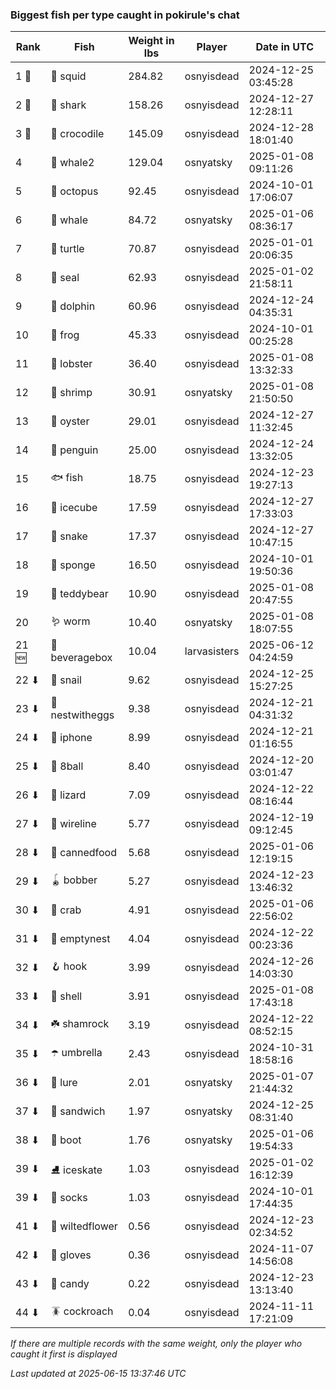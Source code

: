 ### Biggest fish per type caught in pokirule's chat
| Rank | Fish | Weight in lbs | Player | Date in UTC |
|------|--------|-----------|---------|------|
| 1 🥇  | 🦑 squid | 284.82 | osnyisdead | 2024-12-25 03:45:28 |
| 2 🥈  | 🦈 shark | 158.26 | osnyisdead | 2024-12-27 12:28:11 |
| 3 🥉  | 🐊 crocodile | 145.09 | osnyisdead | 2024-12-28 18:01:40 |
| 4  | 🐋 whale2 | 129.04 | osnyatsky | 2025-01-08 09:11:26 |
| 5  | 🐙 octopus | 92.45 | osnyisdead | 2024-10-01 17:06:07 |
| 6  | 🐳 whale | 84.72 | osnyatsky | 2025-01-06 08:36:17 |
| 7  | 🐢 turtle | 70.87 | osnyisdead | 2025-01-01 20:06:35 |
| 8  | 🦭 seal | 62.93 | osnyisdead | 2025-01-02 21:58:11 |
| 9  | 🐬 dolphin | 60.96 | osnyisdead | 2024-12-24 04:35:31 |
| 10  | 🐸 frog | 45.33 | osnyisdead | 2024-10-01 00:25:28 |
| 11  | 🦞 lobster | 36.40 | osnyisdead | 2025-01-08 13:32:33 |
| 12  | 🦐 shrimp | 30.91 | osnyatsky | 2025-01-08 21:50:50 |
| 13  | 🦪 oyster | 29.01 | osnyisdead | 2024-12-27 11:32:45 |
| 14  | 🐧 penguin | 25.00 | osnyisdead | 2024-12-24 13:32:05 |
| 15  | 🐟 fish | 18.75 | osnyisdead | 2024-12-23 19:27:13 |
| 16  | 🧊 icecube | 17.59 | osnyisdead | 2024-12-27 17:33:03 |
| 17  | 🐍 snake | 17.37 | osnyisdead | 2024-12-27 10:47:15 |
| 18  | 🧽 sponge | 16.50 | osnyisdead | 2024-10-01 19:50:36 |
| 19  | 🧸 teddybear | 10.90 | osnyisdead | 2025-01-08 20:47:55 |
| 20  | 🪱 worm | 10.40 | osnyatsky | 2025-01-08 18:07:55 |
| 21 🆕 | 🧃 beveragebox | 10.04 | larvasisters | 2025-06-12 04:24:59 |
| 22 ⬇ | 🐌 snail | 9.62 | osnyisdead | 2024-12-25 15:27:25 |
| 23 ⬇ | 🪺 nestwitheggs | 9.38 | osnyisdead | 2024-12-21 04:31:32 |
| 24 ⬇ | 📱 iphone | 8.99 | osnyisdead | 2024-12-21 01:16:55 |
| 25 ⬇ | 🎱 8ball | 8.40 | osnyisdead | 2024-12-20 03:01:47 |
| 26 ⬇ | 🦎 lizard | 7.09 | osnyisdead | 2024-12-22 08:16:44 |
| 27 ⬇ | 🧵 wireline | 5.77 | osnyisdead | 2024-12-19 09:12:45 |
| 28 ⬇ | 🥫 cannedfood | 5.68 | osnyisdead | 2025-01-06 12:19:15 |
| 29 ⬇ | 🪀 bobber | 5.27 | osnyisdead | 2024-12-23 13:46:32 |
| 30 ⬇ | 🦀 crab | 4.91 | osnyisdead | 2025-01-06 22:56:02 |
| 31 ⬇ | 🪹 emptynest | 4.04 | osnyisdead | 2024-12-22 00:23:36 |
| 32 ⬇ | 🪝 hook | 3.99 | osnyisdead | 2024-12-26 14:03:30 |
| 33 ⬇ | 🐚 shell | 3.91 | osnyisdead | 2025-01-08 17:43:18 |
| 34 ⬇ | ☘️ shamrock | 3.19 | osnyisdead | 2024-12-22 08:52:15 |
| 35 ⬇ | ☂️ umbrella | 2.43 | osnyisdead | 2024-10-31 18:58:16 |
| 36 ⬇ | 🎏 lure | 2.01 | osnyatsky | 2025-01-07 21:44:32 |
| 37 ⬇ | 🥪 sandwich | 1.97 | osnyatsky | 2024-12-25 08:31:40 |
| 38 ⬇ | 👢 boot | 1.76 | osnyatsky | 2025-01-06 19:54:33 |
| 39 ⬇ | ⛸️ iceskate | 1.03 | osnyisdead | 2025-01-02 16:12:39 |
| 39 ⬇ | 🧦 socks | 1.03 | osnyisdead | 2024-10-01 17:44:35 |
| 41 ⬇ | 🥀 wiltedflower | 0.56 | osnyisdead | 2024-12-23 02:34:52 |
| 42 ⬇ | 🧤 gloves | 0.36 | osnyisdead | 2024-11-07 14:56:08 |
| 43 ⬇ | 🍬 candy | 0.22 | osnyisdead | 2024-12-23 13:13:40 |
| 44 ⬇ | 🪳 cockroach | 0.04 | osnyisdead | 2024-11-11 17:21:09 |

_If there are multiple records with the same weight, only the player who caught it first is displayed_

_Last updated at 2025-06-15 13:37:46 UTC_